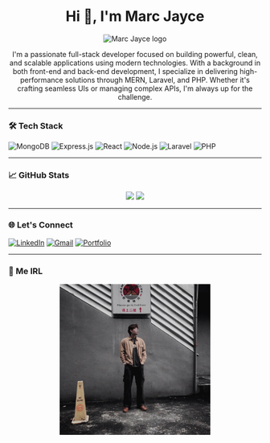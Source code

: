 <h1 align="center">Hi 👋, I'm Marc Jayce</h1>
<p align="center">
  <img src="https://personal-website-taupe-six.vercel.app/favicon.ico" width="100" alt="Marc Jayce logo"/>
</p>

<p align="center">
  I'm a passionate full-stack developer focused on building powerful, clean, and scalable applications using modern technologies. With a background in both front-end and back-end development, I specialize in delivering high-performance solutions through MERN, Laravel, and PHP. Whether it's crafting seamless UIs or managing complex APIs, I'm always up for the challenge.
</p>

---

### 🛠️ Tech Stack

![MongoDB](https://img.shields.io/badge/-MongoDB-47A248?style=flat-square&logo=mongodb&logoColor=white)
![Express.js](https://img.shields.io/badge/-Express.js-000000?style=flat-square&logo=express&logoColor=white)
![React](https://img.shields.io/badge/-React-61DAFB?style=flat-square&logo=react&logoColor=black)
![Node.js](https://img.shields.io/badge/-Node.js-339933?style=flat-square&logo=node.js&logoColor=white)
![Laravel](https://img.shields.io/badge/-Laravel-F55247?style=flat-square&logo=laravel&logoColor=white)
![PHP](https://img.shields.io/badge/-PHP-777BB4?style=flat-square&logo=php&logoColor=white)

---

### 📈 GitHub Stats

<p align="center">
  <img src="https://github-readme-stats.vercel.app/api?username=MarcJayce&show_icons=true&theme=tokyonight" />
  <img src="https://github-readme-stats.vercel.app/api/top-langs/?username=MarcJayce&layout=compact&theme=tokyonight" />
</p>

---

### 🌐 Let's Connect

[![LinkedIn](https://img.shields.io/badge/-LinkedIn-0077B5?style=flat-square&logo=linkedin&logoColor=white)](https://www.linkedin.com/in/marcjayce)
[![Gmail](https://img.shields.io/badge/-Gmail-D14836?style=flat-square&logo=gmail&logoColor=white)](mailto:Cenidoza.MarcJayce0113@gmail.com)
[![Portfolio](https://img.shields.io/badge/-Website-000000?style=flat-square&logo=vercel&logoColor=white)](https://personal-website-taupe-six.vercel.app/)

---

### 📸 Me IRL

<p align="center">
  <img src="https://raw.githubusercontent.com/MarcJayce/MarcJayce/main/Profile.jpg" width="300" alt="Marc Jayce photo" />
</p>
